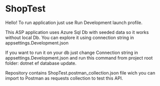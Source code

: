 # ShopTest
Hello!
To run application just use Run Development launch profile.

This ASP application uses Azure Sql Db with seeded data so it works without local Db.
You can explore it using connection string in appsettings.Development.json

If you want to run it on your db just change Connection string in appsettings.Development.json
and run this command from project root folder:  dotnet ef database update.

Repository contains ShopTest.postman_collection.json file wich you can import to Postman as requests collection to test this API.
